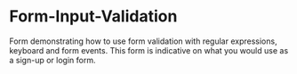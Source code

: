# Form-Input-Validation

Form demonstrating how to use form validation with regular expressions, keyboard and form events.
This form is indicative on what you would use as a sign-up or login form.
